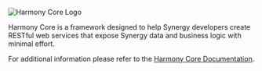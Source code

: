 ![Harmony Core Logo](https://github.com/Synergex/HarmonyCore/wiki/images/Harmony-Core-Logo-Horizontal-Color_whitebackground.jpg)

Harmony Core is a framework designed to help Synergy developers create RESTful web services that expose Synergy data and business logic with minimal effort.

For additional information please refer to the [Harmony Core Documentation](https://github.com/Synergex/HarmonyCore/wiki).
